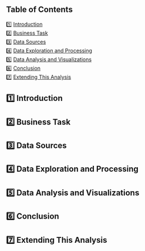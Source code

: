 ## Table of Contents

:one: [Introduction](README.md#one-introduction)  
:two: [Business Task](README.md#two-business-task)  
:three: [Data Sources](README.md#three-data-sources)  
:four: [Data Exploration and Processing](README.md#four-data-exploration-and-processing)  
:five: [Data Analysis and Visualizations](README.md#five-data-analysis-and-visualizations)  
:six: [Conclusion](README.md#six-conclusion)  
:seven: [Extending This Analysis](README.md#seven-extending-this-analysis)  

## :one: Introduction

## :two: Business Task

## :three: Data Sources

## :four: Data Exploration and Processing

## :five: Data Analysis and Visualizations

## :six: Conclusion

## :seven: Extending This Analysis
